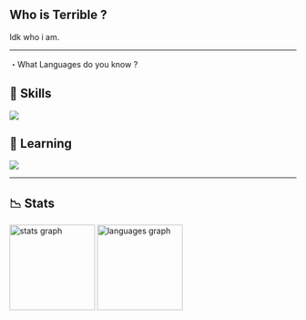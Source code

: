 ## Who is Terrible ?

  Idk who i am.
______________________


・What Languages do you know ?

## 💼 Skills
  <a href="https://skillicons.dev">
    <img src="https://skillicons.dev/icons?i=ae,discord,bots,ps,py" />
  </a>
</p>

## 📜 Learning

  <a href="https://skillicons.dev">
    <img src="https://skillicons.dev/icons?i=html,lua,vscode,sqlite,kali,js,java,dotnet,css,cpp,c,cs" />
  </a>
</p>


_______________________________


## 📉 Stats

<img src="https://github-readme-stats.vercel.app/api?username=terrlble&show_icons=true&count_private=true&theme=midnight-purple&hide_border=true" height="150" alt="stats graph"  />
<img src="https://github-readme-stats.vercel.app/api/top-langs/?username=terrlble&layout=compact&langs_count=5&theme=midnight-purple&hide_border=true" height="150" alt="languages graph"  />
